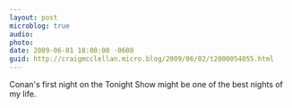 ```yaml
---
layout: post
microblog: true
audio: 
photo: 
date: 2009-06-01 18:00:00 -0600
guid: http://craigmcclellan.micro.blog/2009/06/02/t2000054055.html
---
```

Conan's first night on the Tonight Show might be one of the best nights of my life.
